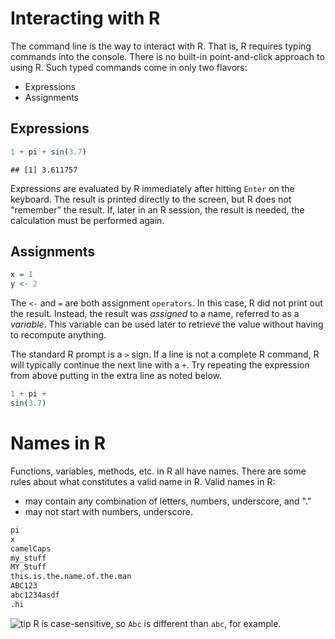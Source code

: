 # Interacting with R

The command line is the way to interact with R. That is, R requires
typing commands into the console. There is no built-in point-and-click 
approach to using R. Such typed commands come in only two flavors:

* Expressions
* Assignments

## Expressions


```r
1 + pi + sin(3.7)
```

```
## [1] 3.611757
```

Expressions are evaluated by R immediately after hitting `Enter` on the keyboard. The result is printed directly to the screen, but R does not 
"remember" the result. If, later in an R session, the result is needed, the calculation must be performed again.

## Assignments
        

```r
x = 1
y <- 2
```

The `<-` and `=` are both assignment `operators`. In this case, R did not print out the result. Instead, the result was *assigned* to a name, referred to as a *variable*. This variable can be used later to retrieve the value without having to recompute anything. 

The standard R prompt is a `>` sign. If a line is not a complete R command, R will typically continue the next line with a `+`. Try repeating the expression from above putting in the extra line as noted below.


```r
1 + pi + 
sin(3.7)
```

# Names in R

Functions, variables, methods, etc. in R all have names. There are some rules about what constitutes a valid name in R. Valid names in R:

* may contain any combination of letters, numbers, underscore, and "."
* may not start with numbers, underscore.


```r
pi
x
camelCaps
my_stuff
MY_Stuff
this.is.the.name.of.the.man
ABC123
abc1234asdf
.hi
```

![tip](../images/tips.ico) R is case-sensitive, so `Abc` is different than `abc`, for example.
